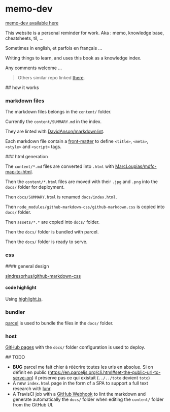 # memo-dev

[memo-dev available here](https://marcloupias.github.io/memo-dev/)

This website is a personal reminder for work. Aka : memo, knowledge base, cheatsheets, til, ... 

Sometimes in english, et parfois en français ...

Writing things to learn, and uses this book as a knowledge index.

Any comments welcome ...

> Others similar repo linked [there](https://github.com/RichardLitt/meta-knowledge).

## how it works

### markdown files

The markdown files belongs in the `content/` folder.

Currently the `content/SUMMARY.md` in the index.

They are linted with [DavidAnson/markdownlint](https://github.com/DavidAnson/markdownlint).

Each markdown file contain a [front-matter](https://www.npmjs.com/package/front-matter) to define `<title>`, `<meta>`, `<style>` and `<script>` tags.

### html generation

The `content/*.md` files are converted into `.html` with [MarcLoupias/mdfc-map-to-html](https://github.com/MarcLoupias/mdfc-map-to-html).

Then the `content/*.html` files are moved with their `.jpg` and `.png` into the `docs/` folder for deployment.

Then `docs/SUMMARY.html` is renamed `docs/index.html`.

Then `node_modules/github-markdown-css/github-markdown.css` is copied into `docs/` folder.

Then `assets/*.*` are copied into `docs/` folder.

Then the `docs/` folder is bundled with parcel.

Then the `docs/` folder is ready to serve.

### css

#### general design

[sindresorhus/github-markdown-css](https://github.com/sindresorhus/github-markdown-css)

#### code highlight

Using [highlight.js](https://highlightjs.org).

### bundler

[parcel](https://en.parceljs.org/) is used to bundle the files in the `docs/` folder.

### host

[GitHub pages](https://help.github.com/en/categories/github-pages-basics) with the `docs/` folder configuration is used to deploy.

## TODO

- **BUG** parcel me fait chier à réécrire toutes les urls en absolue. Si on définit en public (https://en.parceljs.org/cli.html#set-the-public-url-to-serve-on) il préserve pas ce qui existait (`../../toto` devient `toto`)
- A new `index.html` page in the form of a SPA to support a full text research with [lunr](https://www.npmjs.com/package/lunr).
- A TravisCI job with a [GitHub Webhook](https://developer.github.com/webhooks/) to lint the markdown and generate automatically the `docs/` folder when editing the `content/` folder from the GitHub UI.
